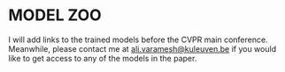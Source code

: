 # MODEL ZOO
I will add links to the trained models before the CVPR main conference. Meanwhile, please contact me at [ali.varamesh@kuleuven.be](ali.varamesh@kuleuven.be) if you would like to get access to any of the models in the paper. 